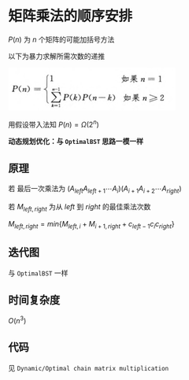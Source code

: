 # 矩阵乘法的顺序安排
$P(n)$ 为 $n$ 个矩阵的可能加括号方法

以下为暴力求解所需次数的递推

![](image/2022-05-10-16-19-25.png)

用假设带入法知 $P(n)=\Omega(2^n)$

**动态规划优化：与 `OptimalBST` 思路一模一样**

## 原理
若 最后一次乘法为 $(A_{left}A_{left+1}\cdots A_i)(A_{i+1}A_{i+2}\cdots A_{right})$

若 $M_{left,right}$ 为从 $left$ 到 $right$ 的最佳乘法次数

$M_{left,right}= min\lbrace M_{left,i}+M_{i+1,right}+c_{left-1}c_{i}c_{right} \rbrace$

## 迭代图
与 `OptimalBST` 一样

## 时间复杂度
$O(n^3)$

## 代码
见 `Dynamic/Optimal chain matrix multiplication`